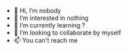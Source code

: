 - 👋 Hi, I’m nobody
- 👀 I’m interested in nothing
- 🌱 I’m currently learning ?
- 💞️ I’m looking to collaborate by myself
- 📫 You can't reach me 
